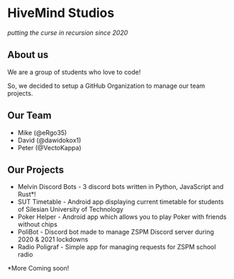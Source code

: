 # HiveMind Studios
*putting the curse in recursion since 2020*

## About us
We are a group of students who love to code!

So, we decided to setup a GitHub Organization to manage our team projects.

## Our Team
 - Mike (@eRgo35)
 - David (@dawidokox1) 
 - Peter (@VectoKappa)

## Our Projects
 - Melvin Discord Bots - 3 discord bots written in Python, JavaScript and Rust*! 
 - SUT Timetable - Android app displaying current timetable for students of Silesian University of Technology
 - Poker Helper - Android app which allows you to play Poker with friends without chips
 - PoliBot - Discord bot made to manage ZSPM Discord server during 2020 & 2021 lockdowns
 - Radio Poligraf - Simple app for managing requests for ZSPM school radio
 
 *More Coming soon!
